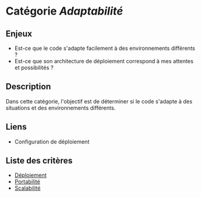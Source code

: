 # Catégorie *Adaptabilité*

## Enjeux

- Est-ce que le code s'adapte facilement à des environnements différents ?
- Est-ce que son architecture de déploiement correspond à mes attentes et possibilités ?

## Description

Dans cette catégorie, l'objectif est de déterminer si le code s'adapte à des situations et des environnements différents. 

## Liens

- Configuration de déploiement

## Liste des critères 

- [Déploiement](./deployability.md)
- [Portabilité](./portability.md)
- [Scalabilité](./scalability.md)
